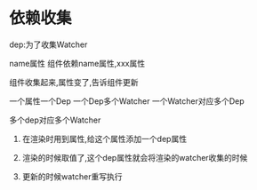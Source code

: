 # 依赖收集

dep:为了收集Watcher

name属性
组件依赖name属性,xxx属性

组件收集起来,属性变了,告诉组件更新

一个属性一个Dep
一个Dep多个Watcher
一个Watcher对应多个Dep

多个dep对应多个Watcher

1. 在渲染时用到属性,给这个属性添加一个dep属性

2. 渲染的时候取值了,这个dep属性就会将渲染的watcher收集的时候

3. 更新的时候watcher重写执行